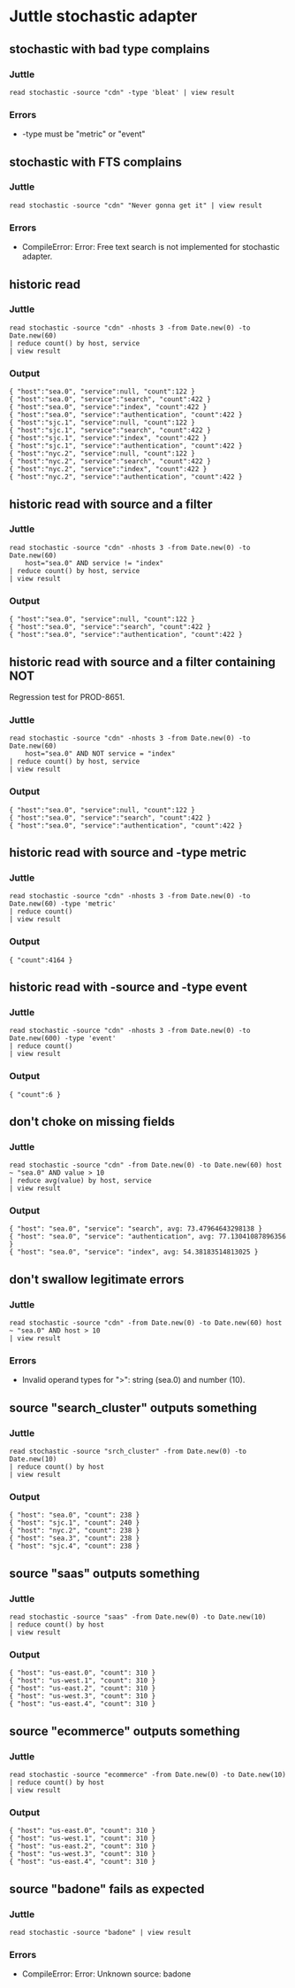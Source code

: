 Juttle stochastic adapter
================================================

stochastic with bad type complains
-------------------------
### Juttle
    read stochastic -source "cdn" -type 'bleat' | view result

### Errors

   * -type must be "metric" or "event"

stochastic with FTS complains
-------------------------
### Juttle
    read stochastic -source "cdn" "Never gonna get it" | view result

### Errors

   * CompileError: Error: Free text search is not implemented for stochastic adapter.

historic read
--------------------
### Juttle
    read stochastic -source "cdn" -nhosts 3 -from Date.new(0) -to Date.new(60)
    | reduce count() by host, service
    | view result

### Output
    { "host":"sea.0", "service":null, "count":122 }
    { "host":"sea.0", "service":"search", "count":422 }
    { "host":"sea.0", "service":"index", "count":422 }
    { "host":"sea.0", "service":"authentication", "count":422 }
    { "host":"sjc.1", "service":null, "count":122 }
    { "host":"sjc.1", "service":"search", "count":422 }
    { "host":"sjc.1", "service":"index", "count":422 }
    { "host":"sjc.1", "service":"authentication", "count":422 }
    { "host":"nyc.2", "service":null, "count":122 }
    { "host":"nyc.2", "service":"search", "count":422 }
    { "host":"nyc.2", "service":"index", "count":422 }
    { "host":"nyc.2", "service":"authentication", "count":422 }

historic read with source and a filter
--------------------------------------
### Juttle
    read stochastic -source "cdn" -nhosts 3 -from Date.new(0) -to Date.new(60)
        host="sea.0" AND service != "index"
    | reduce count() by host, service
    | view result

### Output
    { "host":"sea.0", "service":null, "count":122 }
    { "host":"sea.0", "service":"search", "count":422 }
    { "host":"sea.0", "service":"authentication", "count":422 }

historic read with source and a filter containing NOT
-----------------------------------------------------

Regression test for PROD-8651.

### Juttle
    read stochastic -source "cdn" -nhosts 3 -from Date.new(0) -to Date.new(60)
        host="sea.0" AND NOT service = "index"
    | reduce count() by host, service
    | view result

### Output
    { "host":"sea.0", "service":null, "count":122 }
    { "host":"sea.0", "service":"search", "count":422 }
    { "host":"sea.0", "service":"authentication", "count":422 }

historic read with source and -type metric
--------------------
### Juttle
    read stochastic -source "cdn" -nhosts 3 -from Date.new(0) -to Date.new(60) -type 'metric'
    | reduce count()
    | view result

### Output
    { "count":4164 }

historic read with -source and -type event
--------------------
### Juttle
    read stochastic -source "cdn" -nhosts 3 -from Date.new(0) -to Date.new(600) -type 'event'
    | reduce count()
    | view result

### Output
    { "count":6 }

don't choke on missing fields
-------------------------------
### Juttle
    read stochastic -source "cdn" -from Date.new(0) -to Date.new(60) host ~ "sea.0" AND value > 10
    | reduce avg(value) by host, service
    | view result

### Output
    { "host": "sea.0", "service": "search", avg: 73.47964643298138 }
    { "host": "sea.0", "service": "authentication", avg: 77.13041087896356 }
    { "host": "sea.0", "service": "index", avg: 54.38183514813025 }

don't swallow legitimate errors
-------------------------------
### Juttle
    read stochastic -source "cdn" -from Date.new(0) -to Date.new(60) host ~ "sea.0" AND host > 10
    | view result

### Errors

   * Invalid operand types for ">": string (sea.0) and number (10).

source "search_cluster" outputs something
-------------------------------
### Juttle
    read stochastic -source "srch_cluster" -from Date.new(0) -to Date.new(10)
    | reduce count() by host 
    | view result

### Output
    { "host": "sea.0", "count": 238 }
    { "host": "sjc.1", "count": 240 }
    { "host": "nyc.2", "count": 238 }
    { "host": "sea.3", "count": 238 }
    { "host": "sjc.4", "count": 238 }

source "saas" outputs something
-------------------------------
### Juttle
    read stochastic -source "saas" -from Date.new(0) -to Date.new(10)
    | reduce count() by host 
    | view result

### Output
    { "host": "us-east.0", "count": 310 }
    { "host": "us-west.1", "count": 310 }
    { "host": "us-east.2", "count": 310 }
    { "host": "us-west.3", "count": 310 }
    { "host": "us-east.4", "count": 310 }

source "ecommerce" outputs something
-------------------------------
### Juttle
    read stochastic -source "ecommerce" -from Date.new(0) -to Date.new(10)
    | reduce count() by host 
    | view result

### Output
	{ "host": "us-east.0", "count": 310 }
	{ "host": "us-west.1", "count": 310 }
	{ "host": "us-east.2", "count": 310 }
	{ "host": "us-west.3", "count": 310 }
    { "host": "us-east.4", "count": 310 }

source "badone" fails as expected
-------------------------
### Juttle
    read stochastic -source "badone" | view result

### Errors

   * CompileError: Error: Unknown source: badone

